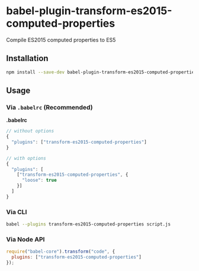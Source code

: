 # babel-plugin-transform-es2015-computed-properties

Compile ES2015 computed properties to ES5

## Installation

```sh
npm install --save-dev babel-plugin-transform-es2015-computed-properties
```

## Usage

### Via `.babelrc` (Recommended)

**.babelrc**

```js
// without options
{
  "plugins": ["transform-es2015-computed-properties"]
}

// with options
{
  "plugins": [
    ["transform-es2015-computed-properties", {
      "loose": true
    }]
  ]
}
```

### Via CLI

```sh
babel --plugins transform-es2015-computed-properties script.js
```

### Via Node API

```javascript
require("babel-core").transform("code", {
  plugins: ["transform-es2015-computed-properties"]
});
```
